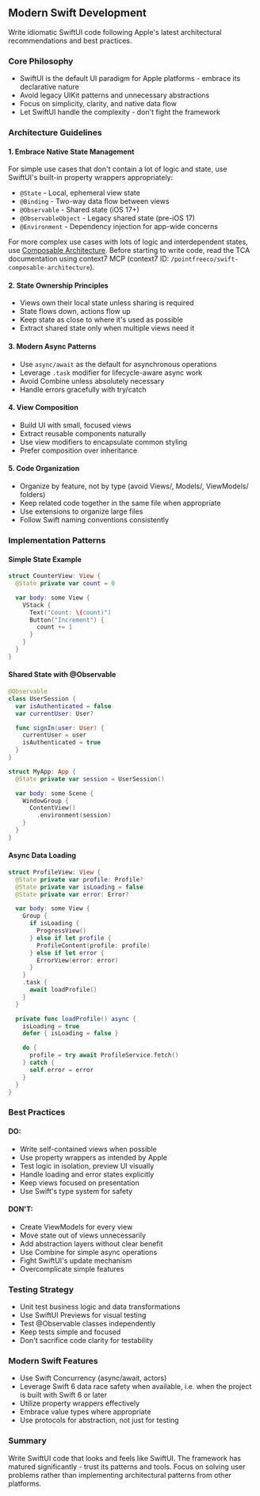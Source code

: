 ## Modern Swift Development

Write idiomatic SwiftUI code following Apple's latest architectural recommendations and best practices.

### Core Philosophy

- SwiftUI is the default UI paradigm for Apple platforms - embrace its declarative nature
- Avoid legacy UIKit patterns and unnecessary abstractions
- Focus on simplicity, clarity, and native data flow
- Let SwiftUI handle the complexity - don't fight the framework

### Architecture Guidelines

#### 1. Embrace Native State Management

For simple use cases that don't contain a lot of logic and state, use SwiftUI's built-in property wrappers appropriately:

- `@State` - Local, ephemeral view state
- `@Binding` - Two-way data flow between views
- `@Observable` - Shared state (iOS 17+)
- `@ObservableObject` - Legacy shared state (pre-iOS 17)
- `@Environment` - Dependency injection for app-wide concerns

For more complex use cases with lots of logic and interdependent states, use [Composable Architecture](https://github.com/pointfreeco/swift-composable-architecture). Before starting to write code, read the TCA documentation using context7 MCP (context7 ID: `/pointfreeco/swift-composable-architecture`).

#### 2. State Ownership Principles

- Views own their local state unless sharing is required
- State flows down, actions flow up
- Keep state as close to where it's used as possible
- Extract shared state only when multiple views need it

#### 3. Modern Async Patterns

- Use `async/await` as the default for asynchronous operations
- Leverage `.task` modifier for lifecycle-aware async work
- Avoid Combine unless absolutely necessary
- Handle errors gracefully with try/catch

#### 4. View Composition

- Build UI with small, focused views
- Extract reusable components naturally
- Use view modifiers to encapsulate common styling
- Prefer composition over inheritance

#### 5. Code Organization

- Organize by feature, not by type (avoid Views/, Models/, ViewModels/ folders)
- Keep related code together in the same file when appropriate
- Use extensions to organize large files
- Follow Swift naming conventions consistently

### Implementation Patterns

#### Simple State Example

```swift
struct CounterView: View {
  @State private var count = 0

  var body: some View {
    VStack {
      Text("Count: \(count)")
      Button("Increment") {
        count += 1
      }
    }
  }
}
```

#### Shared State with @Observable

```swift
@Observable
class UserSession {
  var isAuthenticated = false
  var currentUser: User?

  func signIn(user: User) {
    currentUser = user
    isAuthenticated = true
  }
}

struct MyApp: App {
  @State private var session = UserSession()

  var body: some Scene {
    WindowGroup {
      ContentView()
        .environment(session)
    }
  }
}
```

#### Async Data Loading

```swift
struct ProfileView: View {
  @State private var profile: Profile?
  @State private var isLoading = false
  @State private var error: Error?

  var body: some View {
    Group {
      if isLoading {
        ProgressView()
      } else if let profile {
        ProfileContent(profile: profile)
      } else if let error {
        ErrorView(error: error)
      }
    }
    .task {
      await loadProfile()
    }
  }

  private func loadProfile() async {
    isLoading = true
    defer { isLoading = false }

    do {
      profile = try await ProfileService.fetch()
    } catch {
      self.error = error
    }
  }
}
```

### Best Practices

#### DO:

- Write self-contained views when possible
- Use property wrappers as intended by Apple
- Test logic in isolation, preview UI visually
- Handle loading and error states explicitly
- Keep views focused on presentation
- Use Swift's type system for safety

#### DON'T:

- Create ViewModels for every view
- Move state out of views unnecessarily
- Add abstraction layers without clear benefit
- Use Combine for simple async operations
- Fight SwiftUI's update mechanism
- Overcomplicate simple features

### Testing Strategy

- Unit test business logic and data transformations
- Use SwiftUI Previews for visual testing
- Test @Observable classes independently
- Keep tests simple and focused
- Don't sacrifice code clarity for testability

### Modern Swift Features

- Use Swift Concurrency (async/await, actors)
- Leverage Swift 6 data race safety when available, i.e. when the project is built with Swift 6 or later
- Utilize property wrappers effectively
- Embrace value types where appropriate
- Use protocols for abstraction, not just for testing

### Summary

Write SwiftUI code that looks and feels like SwiftUI. The framework has matured significantly - trust its patterns and tools. Focus on solving user problems rather than implementing architectural patterns from other platforms.
